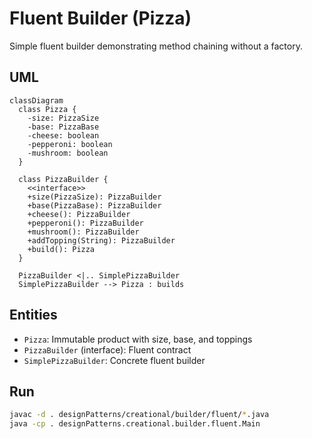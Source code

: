 # Fluent Builder (Pizza)

Simple fluent builder demonstrating method chaining without a factory.

## UML
```mermaid
classDiagram
  class Pizza {
    -size: PizzaSize
    -base: PizzaBase
    -cheese: boolean
    -pepperoni: boolean
    -mushroom: boolean
  }

  class PizzaBuilder {
    <<interface>>
    +size(PizzaSize): PizzaBuilder
    +base(PizzaBase): PizzaBuilder
    +cheese(): PizzaBuilder
    +pepperoni(): PizzaBuilder
    +mushroom(): PizzaBuilder
    +addTopping(String): PizzaBuilder
    +build(): Pizza
  }

  PizzaBuilder <|.. SimplePizzaBuilder
  SimplePizzaBuilder --> Pizza : builds
```

## Entities
- `Pizza`: Immutable product with size, base, and toppings
- `PizzaBuilder` (interface): Fluent contract
- `SimplePizzaBuilder`: Concrete fluent builder

## Run
```bash
javac -d . designPatterns/creational/builder/fluent/*.java
java -cp . designPatterns.creational.builder.fluent.Main
```



